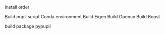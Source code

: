 Install order

Build pupil script
Conda environment
Build Eigen
Build Opencv
Build Boost

build package pypupil

